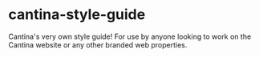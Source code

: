 # cantina-style-guide
Cantina's very own style guide! For use by anyone looking to work on the Cantina website or any other branded web properties.
